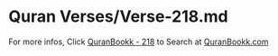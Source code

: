 # Quran Verses/Verse-218.md 

For more infos, Click [QuranBookk - 218](https://www.quranbookk.com/quran/search?q=218) to Search at [QuranBookk.com](http://quranbookk.com/)